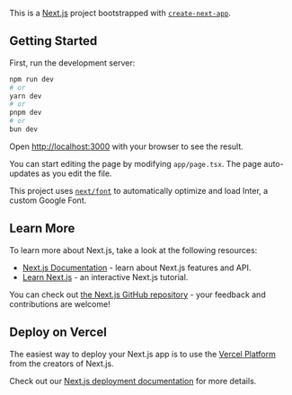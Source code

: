 This is a [Next.js](https://nextjs.org/) project bootstrapped with [`create-next-app`](https://github.com/vercel/next.js/tree/canary/packages/create-next-app).

## Getting Started

First, run the development server:

```bash
npm run dev
# or
yarn dev
# or
pnpm dev
# or
bun dev
```

Open [http://localhost:3000](http://localhost:3000) with your browser to see the result.

You can start editing the page by modifying `app/page.tsx`. The page auto-updates as you edit the file.

This project uses [`next/font`](https://nextjs.org/docs/basic-features/font-optimization) to automatically optimize and load Inter, a custom Google Font.

## Learn More

To learn more about Next.js, take a look at the following resources:

- [Next.js Documentation](https://nextjs.org/docs) - learn about Next.js features and API.
- [Learn Next.js](https://nextjs.org/learn) - an interactive Next.js tutorial.

You can check out [the Next.js GitHub repository](https://github.com/vercel/next.js/) - your feedback and contributions are welcome!

## Deploy on Vercel

The easiest way to deploy your Next.js app is to use the [Vercel Platform](https://vercel.com/new?utm_medium=default-template&filter=next.js&utm_source=create-next-app&utm_campaign=create-next-app-readme) from the creators of Next.js.

Check out our [Next.js deployment documentation](https://nextjs.org/docs/deployment) for more details.




<!--
NEXT_PUBLIC_CLERK_PUBLISHABLE_KEY=pk_test_ZmlybS1raXR0ZW4tOTMuY2xlcmsuYWNjb3VudHMuZGV2JA
CLERK_SECRET_KEY=sk_test_naYt8gEkewhXv9xkhNnyQgVBu7gHbrbzRJE4zuNrIx
NEXT_PUBLIC_CLERK_SIGN_IN_URL=/sign-in
NEXT_PUBLIC_CLERK_SIGN_UP_URL=/sign-up

NEXT_PUBLIC_GOOGLE_GEMINI_API_KEY=AIzaSyDkxjZsNyou6ofJ8MsfIASlPIOcWqaMWGE

NEXT_PUBLIC_DRIZZLE_DB_URL=postgresql://Ai-content-generator_owner:7CRTEQvgm0PZ@ep-shiny-breeze-a51336ag.us-east-2.aws.neon.tech/Ai-content-generator?sslmode=require
-->
